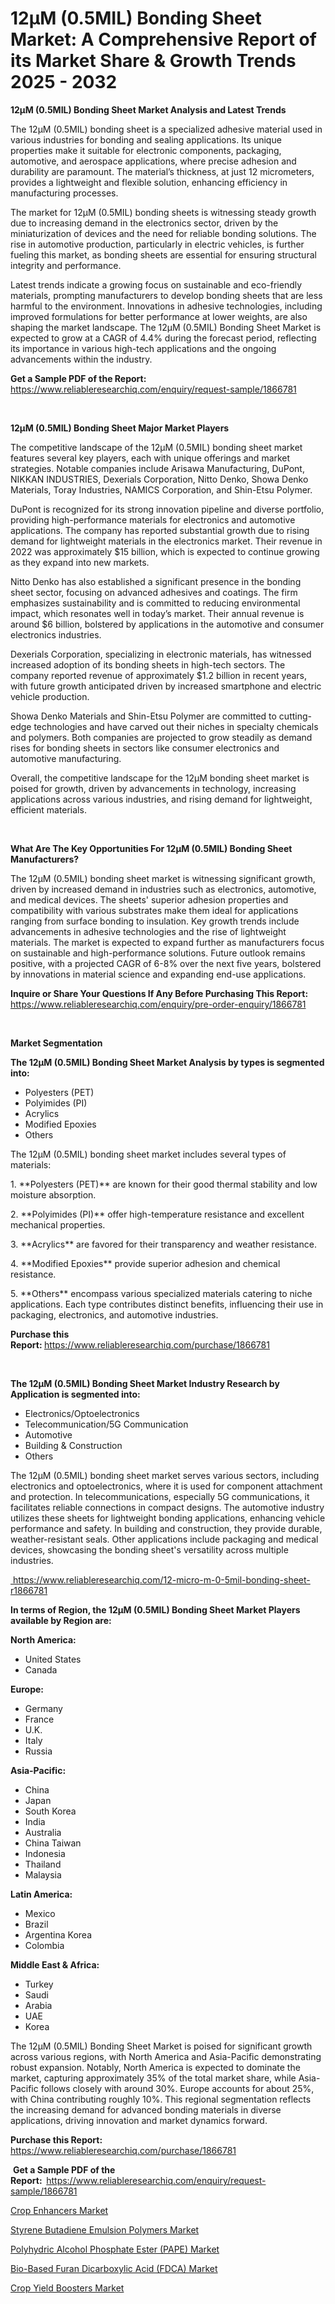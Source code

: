 <p><h1>12µM (0.5MIL) Bonding Sheet Market: A Comprehensive Report of its Market Share & Growth Trends 2025 - 2032</h1></p><p><strong>12µM (0.5MIL) Bonding Sheet Market Analysis and Latest Trends</strong></p>
<p><p>The 12µM (0.5MIL) bonding sheet is a specialized adhesive material used in various industries for bonding and sealing applications. Its unique properties make it suitable for electronic components, packaging, automotive, and aerospace applications, where precise adhesion and durability are paramount. The material’s thickness, at just 12 micrometers, provides a lightweight and flexible solution, enhancing efficiency in manufacturing processes.</p><p>The market for 12µM (0.5MIL) bonding sheets is witnessing steady growth due to increasing demand in the electronics sector, driven by the miniaturization of devices and the need for reliable bonding solutions. The rise in automotive production, particularly in electric vehicles, is further fueling this market, as bonding sheets are essential for ensuring structural integrity and performance.</p><p>Latest trends indicate a growing focus on sustainable and eco-friendly materials, prompting manufacturers to develop bonding sheets that are less harmful to the environment. Innovations in adhesive technologies, including improved formulations for better performance at lower weights, are also shaping the market landscape. The 12µM (0.5MIL) Bonding Sheet Market is expected to grow at a CAGR of 4.4% during the forecast period, reflecting its importance in various high-tech applications and the ongoing advancements within the industry.</p></p>
<p><strong>Get a Sample PDF of the Report:&nbsp;</strong> <a href="https://www.reliableresearchiq.com/enquiry/request-sample/1866781?utm_campaign=1900&utm_medium=2&utm_source=Github&utm_content=ia&utm_term=03042025&utm_id=12m-05mil-bonding-sheet">https://www.reliableresearchiq.com/enquiry/request-sample/1866781</a></p>
<p>&nbsp;</p>
<p><strong>12µM (0.5MIL) Bonding Sheet Major Market Players</strong></p>
<p><p>The competitive landscape of the 12µM (0.5MIL) bonding sheet market features several key players, each with unique offerings and market strategies. Notable companies include Arisawa Manufacturing, DuPont, NIKKAN INDUSTRIES, Dexerials Corporation, Nitto Denko, Showa Denko Materials, Toray Industries, NAMICS Corporation, and Shin-Etsu Polymer.</p><p>DuPont is recognized for its strong innovation pipeline and diverse portfolio, providing high-performance materials for electronics and automotive applications. The company has reported substantial growth due to rising demand for lightweight materials in the electronics market. Their revenue in 2022 was approximately $15 billion, which is expected to continue growing as they expand into new markets.</p><p>Nitto Denko has also established a significant presence in the bonding sheet sector, focusing on advanced adhesives and coatings. The firm emphasizes sustainability and is committed to reducing environmental impact, which resonates well in today’s market. Their annual revenue is around $6 billion, bolstered by applications in the automotive and consumer electronics industries.</p><p>Dexerials Corporation, specializing in electronic materials, has witnessed increased adoption of its bonding sheets in high-tech sectors. The company reported revenue of approximately $1.2 billion in recent years, with future growth anticipated driven by increased smartphone and electric vehicle production.</p><p>Showa Denko Materials and Shin-Etsu Polymer are committed to cutting-edge technologies and have carved out their niches in specialty chemicals and polymers. Both companies are projected to grow steadily as demand rises for bonding sheets in sectors like consumer electronics and automotive manufacturing.</p><p>Overall, the competitive landscape for the 12µM bonding sheet market is poised for growth, driven by advancements in technology, increasing applications across various industries, and rising demand for lightweight, efficient materials.</p></p>
<p>&nbsp;</p>
<p><strong>What Are The Key Opportunities For 12µM (0.5MIL) Bonding Sheet Manufacturers?</strong></p>
<p><p>The 12µM (0.5MIL) bonding sheet market is witnessing significant growth, driven by increased demand in industries such as electronics, automotive, and medical devices. The sheets' superior adhesion properties and compatibility with various substrates make them ideal for applications ranging from surface bonding to insulation. Key growth trends include advancements in adhesive technologies and the rise of lightweight materials. The market is expected to expand further as manufacturers focus on sustainable and high-performance solutions. Future outlook remains positive, with a projected CAGR of 6-8% over the next five years, bolstered by innovations in material science and expanding end-use applications.</p></p>
<p><strong>Inquire or Share Your Questions If Any Before Purchasing This Report:</strong> <a href="https://www.reliableresearchiq.com/enquiry/pre-order-enquiry/1866781?utm_campaign=1900&utm_medium=2&utm_source=Github&utm_content=ia&utm_term=03042025&utm_id=12m-05mil-bonding-sheet">https://www.reliableresearchiq.com/enquiry/pre-order-enquiry/1866781</a></p>
<p>&nbsp;</p>
<p><strong>Market Segmentation</strong></p>
<p><strong>The 12µM (0.5MIL) Bonding Sheet Market Analysis by types is segmented into:</strong></p>
<p><ul><li>Polyesters (PET)</li><li>Polyimides (PI)</li><li>Acrylics</li><li>Modified Epoxies</li><li>Others</li></ul></p>
<p><p>The 12µM (0.5MIL) bonding sheet market includes several types of materials: </p><p>1. **Polyesters (PET)** are known for their good thermal stability and low moisture absorption.</p><p>2. **Polyimides (PI)** offer high-temperature resistance and excellent mechanical properties.</p><p>3. **Acrylics** are favored for their transparency and weather resistance.</p><p>4. **Modified Epoxies** provide superior adhesion and chemical resistance.</p><p>5. **Others** encompass various specialized materials catering to niche applications. Each type contributes distinct benefits, influencing their use in packaging, electronics, and automotive industries.</p></p>
<p><strong>Purchase this Report:&nbsp;</strong><a href="https://www.reliableresearchiq.com/purchase/1866781?utm_campaign=1900&utm_medium=2&utm_source=Github&utm_content=ia&utm_term=03042025&utm_id=12m-05mil-bonding-sheet">https://www.reliableresearchiq.com/purchase/1866781</a></p>
<p>&nbsp;</p>
<p><strong>The 12µM (0.5MIL) Bonding Sheet Market Industry Research by Application is segmented into:</strong></p>
<p><ul><li>Electronics/Optoelectronics</li><li>Telecommunication/5G Communication</li><li>Automotive</li><li>Building & Construction</li><li>Others</li></ul></p>
<p><p>The 12µM (0.5MIL) bonding sheet market serves various sectors, including electronics and optoelectronics, where it is used for component attachment and protection. In telecommunications, especially 5G communications, it facilitates reliable connections in compact designs. The automotive industry utilizes these sheets for lightweight bonding applications, enhancing vehicle performance and safety. In building and construction, they provide durable, weather-resistant seals. Other applications include packaging and medical devices, showcasing the bonding sheet's versatility across multiple industries.</p></p>
<p><a href="https://www.reliableresearchiq.com/12-micro-m-0-5mil-bonding-sheet-r1866781?utm_campaign=1900&utm_medium=2&utm_source=Github&utm_content=ia&utm_term=03042025&utm_id=12m-05mil-bonding-sheet">&nbsp;https://www.reliableresearchiq.com/12-micro-m-0-5mil-bonding-sheet-r1866781</a></p>
<p><strong>In terms of Region, the 12µM (0.5MIL) Bonding Sheet Market Players available by Region are:</strong></p>
<p>
    <p> <strong> North America: </strong>
        <ul>
            <li>United States</li>
            <li>Canada</li>
        </ul>
        </p> 
    <p> <strong> Europe: </strong>
        <ul>
            <li>Germany</li>
            <li>France</li>
            <li>U.K.</li>
            <li>Italy</li>
            <li>Russia</li>
        </ul>
        </p> 
    <p> <strong> Asia-Pacific: </strong>
        <ul>
            <li>China</li>
            <li>Japan</li>
            <li>South Korea</li>
            <li>India</li>
            <li>Australia</li>
            <li>China Taiwan</li>
            <li>Indonesia</li>
            <li>Thailand</li>
            <li>Malaysia</li>
        </ul>
        </p> 
    <p> <strong> Latin America: </strong>
        <ul>
            <li>Mexico</li>
            <li>Brazil</li>
            <li>Argentina Korea</li>
            <li>Colombia</li>
        </ul>
        </p> 
    <p> <strong> Middle East & Africa: </strong>
        <ul>
            <li>Turkey</li>
            <li>Saudi</li>
            <li>Arabia</li>
            <li>UAE</li>
            <li>Korea</li>
        </ul>
    </p>
    </p>
<p><p>The 12µM (0.5MIL) Bonding Sheet Market is poised for significant growth across various regions, with North America and Asia-Pacific demonstrating robust expansion. Notably, North America is expected to dominate the market, capturing approximately 35% of the total market share, while Asia-Pacific follows closely with around 30%. Europe accounts for about 25%, with China contributing roughly 10%. This regional segmentation reflects the increasing demand for advanced bonding materials in diverse applications, driving innovation and market dynamics forward.</p></p>
<p><strong>Purchase this Report: </strong><a href="https://www.reliableresearchiq.com/purchase/1866781?utm_campaign=1900&utm_medium=2&utm_source=Github&utm_content=ia&utm_term=03042025&utm_id=12m-05mil-bonding-sheet">https://www.reliableresearchiq.com/purchase/1866781</a></p>
<p>&nbsp;<strong>Get a Sample PDF of the Report:&nbsp;&nbsp;</strong><a href="https://www.reliableresearchiq.com/enquiry/request-sample/1866781?utm_campaign=1900&utm_medium=2&utm_source=Github&utm_content=ia&utm_term=03042025&utm_id=12m-05mil-bonding-sheet">https://www.reliableresearchiq.com/enquiry/request-sample/1866781</a></p>
<p><strong></strong></p>
<p><p><a href="https://github.com/laveeasaadrh/Market-Research-Report-List-1/blob/main/crop-enhancers-market.md?utm_campaign=1900&utm_medium=2&utm_source=Github&utm_content=ia&utm_term=03042025&utm_id=12m-05mil-bonding-sheet">Crop Enhancers Market</a></p><p><a href="https://github.com/ayondaylos/Market-Research-Report-List-1/blob/main/styrene-butadiene-emulsion-polymers-market.md?utm_campaign=1900&utm_medium=2&utm_source=Github&utm_content=ia&utm_term=03042025&utm_id=12m-05mil-bonding-sheet">Styrene Butadiene Emulsion Polymers Market</a></p><p><a href="https://github.com/leoustolja/Market-Research-Report-List-1/blob/main/polyhydric-alcohol-phosphate-ester-pape-market.md?utm_campaign=1900&utm_medium=2&utm_source=Github&utm_content=ia&utm_term=03042025&utm_id=12m-05mil-bonding-sheet">Polyhydric Alcohol Phosphate Ester (PAPE) Market</a></p><p><a href="https://github.com/bichukapac/Market-Research-Report-List-1/blob/main/bio-based-furan-dicarboxylic-acid-fdca-market.md?utm_campaign=1900&utm_medium=2&utm_source=Github&utm_content=ia&utm_term=03042025&utm_id=12m-05mil-bonding-sheet">Bio-Based Furan Dicarboxylic Acid (FDCA) Market</a></p><p><a href="https://github.com/swaftaenglem/Market-Research-Report-List-1/blob/main/crop-yield-boosters-market.md?utm_campaign=1900&utm_medium=2&utm_source=Github&utm_content=ia&utm_term=03042025&utm_id=12m-05mil-bonding-sheet">Crop Yield Boosters Market</a></p></p>